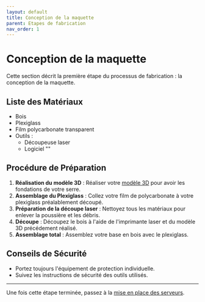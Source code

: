 ```yaml
---
layout: default
title: Conception de la maquette
parent: Etapes de fabrication
nav_order: 1
---
```


# Conception de la maquette

Cette section décrit la première étape du processus de fabrication : la conception de la maquette.

## Liste des Matériaux

- Bois
- Plexiglass
- Film polycarbonate transparent
- Outils :
  - Découpeuse laser
  - Logiciel ""

## Procédure de Préparation

1. **Réalisation du modèle 3D** : Réaliser votre [modèle 3D](../images/maquette.pdf) pour avoir les fondations de votre serre.
2. **Assemblage du Plexiglass** : Collez votre film de polycarbonate à votre plexiglass préalablement découpé.
3. **Préparation de la découpe laser** : Nettoyez tous les matériaux pour enlever la poussière et les débris.
4. **Découpe** : Découpez le bois à l'aide de l'imprimante laser et du modèle 3D précédement réalisé.
5. **Assemblage total** : Assemblez votre base en bois avec le plexiglass.

## Conseils de Sécurité

- Portez toujours l'équipement de protection individuelle.
- Suivez les instructions de sécurité des outils utilisés.

---

Une fois cette étape terminée, passez à la [mise en place des serveurs](etape_2.md).
